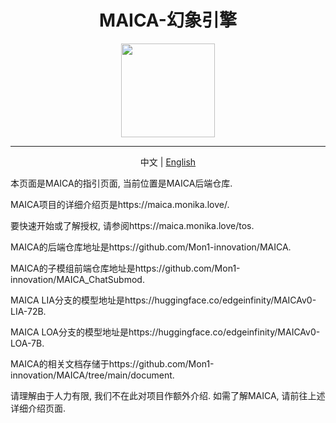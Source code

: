 <h1 align="center">MAICA-幻象引擎</h1>
<div align="center">
<img src="https://maica.monika.love/assets/maica-text-finish-p.png" width=150>
</div>

***

<p align="center">中文 | <a href="/README_EN.md">English</a></p>

本页面是MAICA的指引页面, 当前位置是MAICA后端仓库.

MAICA项目的详细介绍页是https://maica.monika.love/.

要快速开始或了解授权, 请参阅https://maica.monika.love/tos.

MAICA的后端仓库地址是https://github.com/Mon1-innovation/MAICA.

MAICA的子模组前端仓库地址是https://github.com/Mon1-innovation/MAICA_ChatSubmod.

MAICA LIA分支的模型地址是https://huggingface.co/edgeinfinity/MAICAv0-LIA-72B.

MAICA LOA分支的模型地址是https://huggingface.co/edgeinfinity/MAICAv0-LOA-7B.

MAICA的相关文档存储于https://github.com/Mon1-innovation/MAICA/tree/main/document.

请理解由于人力有限, 我们不在此对项目作额外介绍. 如需了解MAICA, 请前往上述详细介绍页面.
